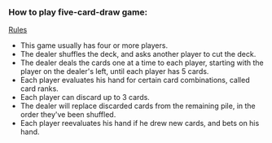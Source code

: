 ### How to play five-card-draw game:
[Rules](https://www.wikihow.com/Play-Five-Card-Draw)


- This game usually has four or more players.
- The dealer shuffles the deck, and asks another player to cut the deck.
- The dealer deals the cards one at a time to each player, starting with the player on the dealer's left, until each player has 5 cards.
- Each player evaluates his hand for certain card combinations, called card ranks.
- Each player can discard up to 3 cards.
- The dealer will replace discarded cards from the remaining pile, in the order they've been shuffled.
- Each player reevaluates his hand if he drew new cards, and bets on his hand.